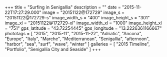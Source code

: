 +++
title = "Surfing in Senigallia"
description = ""
date = "2015-11-22T17:27:29.000"
image = "20151122@172729"
image_s = "20151122@172729-s"
image_width_s = "400"
image_height_s = "301"
image_xl = "20151122@172729-xl"
image_width_xl = "1000"
image_height_xl = "751"
gps_latitude = "43.72254445"
gps_longitude = "13.2226361166667"
phototags = [ "2015", "2015-11", "2015-11-22", "Adriatic", "Ancona", "Europe", "Italy", "Marche", "Mediterranean", "Senigallia", "afternoon", "harbor", "sea", "surf", "wave", "winter" ]
galleries = [ "2015 Timeline", "Portfolio", "Senigallia City and Seaside" ]
+++

